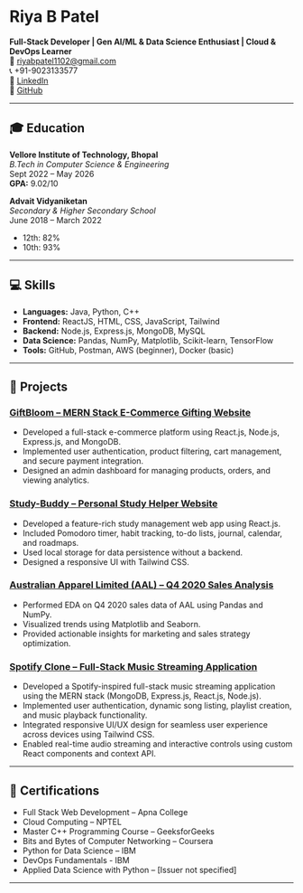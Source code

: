 # Riya B Patel

**Full-Stack Developer | Gen AI/ML & Data Science Enthusiast | Cloud & DevOps Learner**  
📧 [riyabpatel1102@gmail.com](mailto:riyabpatel1102@gmail.com)  
📞 +91-9023133577  
🔗 [LinkedIn](https://www.linkedin.com/in/riya-patel-b35387250/)  
🐙 [GitHub](https://github.com/riya9927)

---

## 🎓 Education

**Vellore Institute of Technology, Bhopal**  
*B.Tech in Computer Science & Engineering*  
Sept 2022 – May 2026  
**GPA:** 9.02/10

**Advait Vidyaniketan**  
*Secondary & Higher Secondary School*  
June 2018 – March 2022  
- 12th: 82%  
- 10th: 93%

---

## 💻 Skills

- **Languages:** Java, Python, C++
- **Frontend:** ReactJS, HTML, CSS, JavaScript, Tailwind
- **Backend:** Node.js, Express.js, MongoDB, MySQL
- **Data Science:** Pandas, NumPy, Matplotlib, Scikit-learn, TensorFlow
- **Tools:** GitHub, Postman, AWS (beginner), Docker (basic)

---

## 🚀 Projects

### [GiftBloom – MERN Stack E-Commerce Gifting Website](https://github.com/riya9927/GiftBloom)
- Developed a full-stack e-commerce platform using React.js, Node.js, Express.js, and MongoDB.
- Implemented user authentication, product filtering, cart management, and secure payment integration.
- Designed an admin dashboard for managing products, orders, and viewing analytics.

### [Study-Buddy – Personal Study Helper Website](https://github.com/riya9927/study-buddy)
- Developed a feature-rich study management web app using React.js.
- Included Pomodoro timer, habit tracking, to-do lists, journal, calendar, and roadmaps.
- Used local storage for data persistence without a backend.
- Designed a responsive UI with Tailwind CSS.

### [Australian Apparel Limited (AAL) – Q4 2020 Sales Analysis](https://github.com/riya9927/Australian-Apparel-Limited-AAL---Q4-2020-Sales-Analysis)
- Performed EDA on Q4 2020 sales data of AAL using Pandas and NumPy.
- Visualized trends using Matplotlib and Seaborn.
- Provided actionable insights for marketing and sales strategy optimization.

### [Spotify Clone – Full-Stack Music Streaming Application](https://github.com/riya9927/Spotify)
- Developed a Spotify-inspired full-stack music streaming application using the MERN stack (MongoDB, Express.js, React.js, Node.js).
- Implemented user authentication, dynamic song listing, playlist creation, and music playback functionality.
- Integrated responsive UI/UX design for seamless user experience across devices using Tailwind CSS.
- Enabled real-time audio streaming and interactive controls using custom React components and context API.

---

## 📜 Certifications

- Full Stack Web Development – Apna College  
- Cloud Computing – NPTEL  
- Master C++ Programming Course – GeeksforGeeks  
- Bits and Bytes of Computer Networking – Coursera  
- Python for Data Science – IBM
- DevOps Fundamentals - IBM
- Applied Data Science with Python – [Issuer not specified]

---
